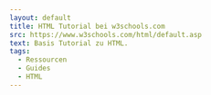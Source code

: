```yaml
---
layout: default
title: HTML Tutorial bei w3schools.com
src: https://www.w3schools.com/html/default.asp
text: Basis Tutorial zu HTML.
tags:
  - Ressourcen
  - Guides
  - HTML
---
```


